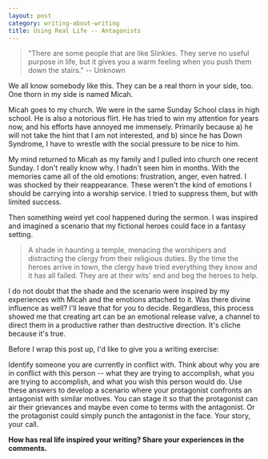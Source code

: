 ```yaml
---
layout: post
category: writing-about-writing
title: Using Real Life -- Antagonists
---
```


>"There are some people that are like Slinkies. They serve no useful purpose in life, but it gives you a warm feeling when you push them down the stairs." -- Unknown

We all know somebody like this. They can be a real thorn in your side, too. One thorn in my side is named Micah.

<!--excerpt-->

Micah goes to my church. We were in the same Sunday School class in high school. He is also a notorious flirt. He has tried to win my attention for years now, and his efforts have annoyed me immensely. Primarily because a) he will not take the hint that I am not interested, and b) since he has Down Syndrome, I have to wrestle with the social pressure to be nice to him.

My mind returned to Micah as my family and I pulled into church one recent Sunday. I don't really know why. I hadn't seen him in months. With the memories came all of the old emotions: frustration, anger, even hatred. I was shocked by their reappearance. These weren't the kind of emotions I should be carrying into a worship service. I tried to suppress them, but with limited success.

Then something weird yet cool happened during the sermon. I was inspired and imagined a scenario that my fictional heroes could face in a fantasy setting.

>A shade in haunting a temple, menacing the worshipers and distracting the clergy from their religious duties. By the time the heroes arrive in town, the clergy have tried everything they know and it has all failed. They are at their wits' end and beg the heroes to help.

I do not doubt that the shade and the scenario were inspired by my experiences with Micah and the emotions attached to it. Was there divine influence as well? I'll leave that for you to decide. Regardless, this process showed me that creating art can be an emotional release valve, a channel to direct them in a productive rather than destructive direction. It's cliche because it's true.

Before I wrap this post up, I'd like to give you a writing exercise:

Identify someone you are currently in conflict with. Think about why you are in conflict with this person -- what they are trying to accomplish, what you are trying to accomplish, and what you wish this person would do. Use these answers to develop a scenario where your protagonist confronts an antagonist with similar motives. You can stage it so that the protagonist can air their grievances and maybe even come to terms with the antagonist. Or the protagonist could simply punch the antagonist in the face. Your story, your call.

**How has real life inspired your writing? Share your experiences in the comments.**
